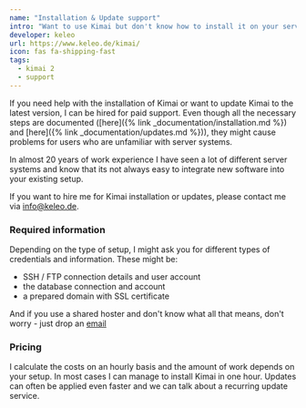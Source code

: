 ```yaml
---
name: "Installation & Update support"
intro: "Want to use Kimai but don't know how to install it on your server?"
developer: keleo
url: https://www.keleo.de/kimai/
icon: fas fa-shipping-fast
tags:
  - kimai 2
  - support
---
```


If you need help with the installation of Kimai or want to update Kimai to the latest version, I can be hired for paid support.
Even though all the necessary steps are documented ([here]({% link _documentation/installation.md %}) and [here]({% link _documentation/updates.md %})), 
they might cause problems for users who are unfamiliar with server systems.

In almost 20 years of work experience I have seen a lot of different server systems and know that its not always easy to integrate new software 
into your existing setup.

If you want to hire me for Kimai installation or updates, please contact me via [info@keleo.de](mailto:info@keleo.de).

### Required information

Depending on the type of setup, I might ask you for different types of credentials and information. These might be:

- SSH / FTP connection details and user account
- the database connection and account
- a prepared domain with SSL certificate

And if you use a shared hoster and don't know what all that means, don't worry - just drop an [email](mailto:info@keleo.de)

### Pricing

I calculate the costs on an hourly basis and the amount of work depends on your setup. In most cases I can manage to install Kimai in one hour.
Updates can often be applied even faster and we can talk about a recurring update service. 

